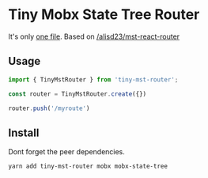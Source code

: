 # Tiny Mobx State Tree Router

It's only [one file](./TinyMstRouter.ts). Based on [/alisd23/mst-react-router](https://github.com/alisd23/mst-react-router)

## Usage

```ts
import { TinyMstRouter } from 'tiny-mst-router';

const router = TinyMstRouter.create({})

router.push('/myroute')
```

## Install

Dont forget the peer dependencies.

`yarn add tiny-mst-router mobx mobx-state-tree`